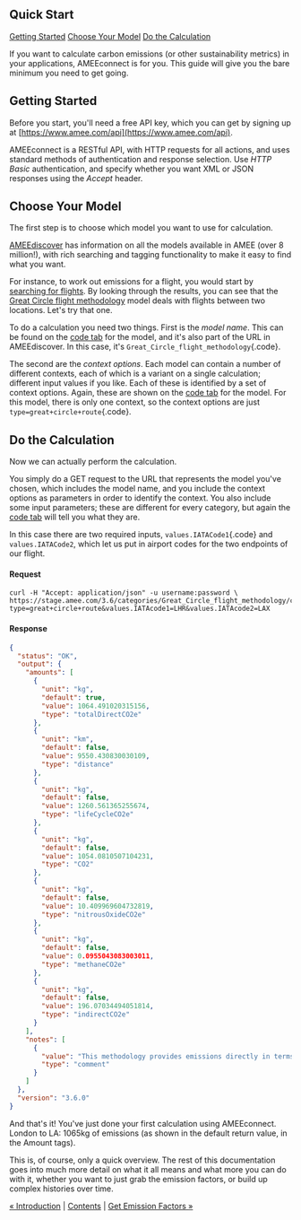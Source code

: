 Quick Start
-----------

[Getting Started](quickstart.md#getting-started)
[Choose Your Model](quickstart.md#quick-choose-data-item)
[Do the Calculation](quickstart.md#quick-do-calculation)


If you want to calculate carbon emissions (or other sustainability
metrics) in your applications, AMEEconnect is for you. This guide will
give you the bare minimum you need to get going.

Getting Started
---------------

Before you start, you'll need a free API key, which you can get by
signing up at [https://www.amee.com/api](https://www.amee.com/api).

AMEEconnect is a RESTful API, with HTTP requests for all actions, and
uses standard methods of authentication and response selection. Use
*HTTP Basic* authentication, and specify whether you want XML or JSON
responses using the *Accept* header.

Choose Your Model
-----------------

The first step is to choose which model you want to use for calculation.

[AMEEdiscover](http://discover.amee.com) has information on all the
models available in AMEE (over 8 million!), with rich searching and
tagging functionality to make it easy to find what you want.

For instance, to work out emissions for a flight, you would start by
[searching for flights](http://discover.amee.com/search/flights). By
looking through the results, you can see that the [Great Circle flight
methodology](http://discover.amee.com/categories/Great_Circle_flight_methodology)
model deals with flights between two locations. Let's try that one.

To do a calculation you need two things. First is the *model name*. This
can be found on the [code
tab](http://discover.amee.com/categories/Great_Circle_flight_methodology/data/code)
for the model, and it's also part of the URL in AMEEdiscover. In this
case, it's `Great_Circle_flight_methodology`{.code}.

The second are the *context options*. Each model can contain a number of
different contexts, each of which is a variant on a single calculation;
different input values if you like. Each of these is identified by a set
of context options. Again, these are shown on the [code
tab](http://discover.amee.com/categories/Great_Circle_flight_methodology/data/code)
for the model. For this model, there is only one context, so the context
options are just `type=great+circle+route`{.code}.

Do the Calculation
------------------

Now we can actually perform the calculation.

You simply do a GET request to the URL that represents the model you've
chosen, which includes the model name, and you include the context
options as parameters in order to identify the context. You also include
some input parameters; these are different for every category, but again
the [code
tab](http://discover.amee.com/categories/Great_Circle_flight_methodology/data/code)
will tell you what they are.

In this case there are two required inputs, `values.IATACode1`{.code}
and `values.IATACode2`, which let us put in airport codes for the
two endpoints of our flight.

#### Request

```shell
curl -H "Accept: application/json" -u username:password \ 
https://stage.amee.com/3.6/categories/Great_Circle_flight_methodology/calculation?type=great+circle+route&values.IATAcode1=LHR&values.IATAcode2=LAX
```

#### Response

```json
{
  "status": "OK",
  "output": {
    "amounts": [
      {
        "unit": "kg",
        "default": true,
        "value": 1064.491020315156,
        "type": "totalDirectCO2e"
      },
      {
        "unit": "km",
        "default": false,
        "value": 9550.430830030109,
        "type": "distance"
      },
      {
        "unit": "kg",
        "default": false,
        "value": 1260.561365255674,
        "type": "lifeCycleCO2e"
      },
      {
        "unit": "kg",
        "default": false,
        "value": 1054.0810507104231,
        "type": "CO2"
      },
      {
        "unit": "kg",
        "default": false,
        "value": 10.409969604732819,
        "type": "nitrousOxideCO2e"
      },
      {
        "unit": "kg",
        "default": false,
        "value": 0.0955043083003011,
        "type": "methaneCO2e"
      },
      {
        "unit": "kg",
        "default": false,
        "value": 196.07034494051814,
        "type": "indirectCO2e"
      }
    ],
    "notes": [
      {
        "value": "This methodology provides emissions directly in terms of CO2e. No global warming potentials are applied in this calculation",
        "type": "comment"
      }
    ]
  },
  "version": "3.6.0"
}
```

And that's it! You've just done your first calculation using
AMEEconnect. London to LA: 1065kg of emissions (as shown in the default
return value, in the Amount tags).

This is, of course, only a quick overview. The rest of this
documentation goes into much more detail on what it all means and what
more you can do with it, whether you want to just grab the emission
factors, or build up complex histories over time.


  [« Introduction](introduction.md) |   [Contents](index.md) | [Get Emission Factors »](data.md)
